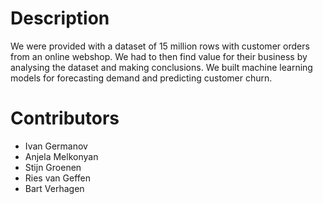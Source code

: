 # Description
We were provided with a dataset of 15 million rows with customer orders from an online webshop. We had to then find value for their business
by analysing the dataset and making conclusions. We built machine learning models for forecasting demand and predicting customer churn.

# Contributors
* Ivan Germanov
* Anjela Melkonyan
* Stijn Groenen
* Ries van Geffen
* Bart Verhagen
